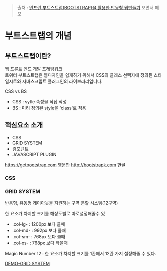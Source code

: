 > 출처 : [인프런 부트스트랩(BOOTSTRAP)을 활용한 반응형 웹만들기](https://inflearn.com) 보면서 메모

# 부트스트랩의 개념
## 부트스트랩이란?
웹 프론트 엔드 개발 프레임워크  
트위터 부트스트랩은 웹디자인을 쉽게하기 위해서 CSS의 클래스
선택자에 정의된 스타일시트와 자바스크립트 플러그인의 라이브러리입니다.

CSS vs BS
- CSS : sytle 속성을 직접 작성
- BS : 미리 정의된 style을 'class'로 적용

## 핵심요소 소개
- CSS
- GRID SYSTEM
- 컴포넌트
- JAVASCRIPT PLUGIN

https://getbootstrap.com 영문판
http://bootstrapk.com 한글

### CSS
### GRID SYSTEM
반응형, 유동형 레이아웃을 지원하는 구역 분할 시스템(12구역)

한 요소가 차지할 크기를 해상도별로 따로설정해줄수 있
- .col-lg- : 1200px 보다 클때
- .col-md- : 992px 보다 클때
- .col-sm- : 768px 보다 클때
- .col-xs- : 768px 보다 작을때

Magic Number 12 : 한 요소가 차지할 크기를 1칸에서 12칸 가지 설정해줄 수 있다.

[DEMO-GRID SYSTEM](http://bootstrapk.com/css/#grid)

